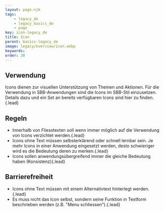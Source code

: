 ```yaml
---
layout: page.njk
tags: 
    - legacy_de
    - legacy_basics_de
    - page
key: icon-legacy_de
title: Icon
parent: basics-legacy_de
image: legacy/overview/icon.webp
keywords: 
order: 30
---
```


## Verwendung
Icons dienen zur visuellen Unterstützung von Themen und Aktionen. Für die Verwendung in SBB-Anwendungen sind die Icons im SBB-Stil einzusetzen. Details dazu und ein Set an bereits verfügbaren Icons sind <sbb-link variant="inline" href="/{{page.lang}}/foundation/assets/icons/">hier</sbb-link> zu finden.{.lead}

## Regeln
* Innerhalb von Fliesstexten soll wenn immer möglich auf die Verwendung von Icons verzichtet werden.{.lead}
* Icons ohne Text müssen selbsterklärend oder schnell lernbar sein. Je mehr Icons in einer Anwendung eingesetzt werden, desto schwieriger wird es die Bedeutung deren zu merken.{.lead}
* Icons sollen anwendungsübergreifend immer die gleiche Bedeutung haben (Konsistenz){.lead}

## Barrierefreiheit
* Icons ohne Text müssen mit einem Alternativtext hinterlegt werden.{.lead}
* Es muss nicht das Icon selbst, sondern seine Funktion in Textform beschrieben werden (z.B. "Menu schliessen").{.lead}